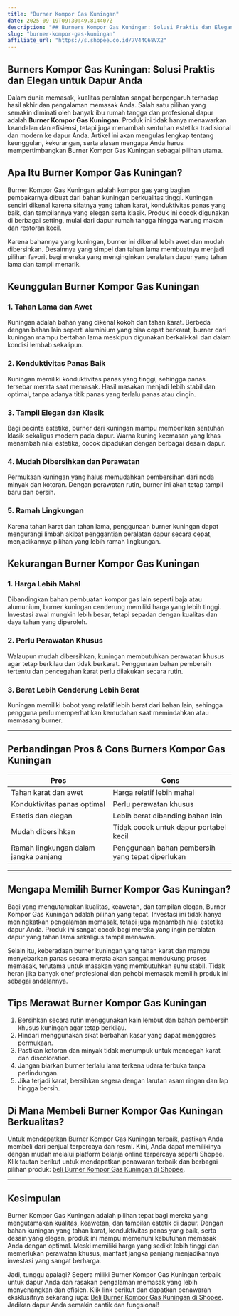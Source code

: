 ```yaml
---
title: "Burner Kompor Gas Kuningan"
date: 2025-09-19T09:30:49.814407Z
description: "## Burners Kompor Gas Kuningan: Solusi Praktis dan Elegan untuk Dapur Anda..."
slug: "burner-kompor-gas-kuningan"
affiliate_url: "https://s.shopee.co.id/7V44C68VX2"
---
```

## Burners Kompor Gas Kuningan: Solusi Praktis dan Elegan untuk Dapur Anda

Dalam dunia memasak, kualitas peralatan sangat berpengaruh terhadap hasil akhir dan pengalaman memasak Anda. Salah satu pilihan yang semakin diminati oleh banyak ibu rumah tangga dan profesional dapur adalah **Burner Kompor Gas Kuningan**. Produk ini tidak hanya menawarkan keandalan dan efisiensi, tetapi juga menambah sentuhan estetika tradisional dan modern ke dapur Anda. Artikel ini akan mengulas lengkap tentang keunggulan, kekurangan, serta alasan mengapa Anda harus mempertimbangkan Burner Kompor Gas Kuningan sebagai pilihan utama.

## Apa Itu Burner Kompor Gas Kuningan?

Burner Kompor Gas Kuningan adalah kompor gas yang bagian pembakarnya dibuat dari bahan kuningan berkualitas tinggi. Kuningan sendiri dikenal karena sifatnya yang tahan karat, konduktivitas panas yang baik, dan tampilannya yang elegan serta klasik. Produk ini cocok digunakan di berbagai setting, mulai dari dapur rumah tangga hingga warung makan dan restoran kecil.

Karena bahannya yang kuningan, burner ini dikenal lebih awet dan mudah dibersihkan. Desainnya yang simpel dan tahan lama membuatnya menjadi pilihan favorit bagi mereka yang menginginkan peralatan dapur yang tahan lama dan tampil menarik.

## Keunggulan Burner Kompor Gas Kuningan

### 1. Tahan Lama dan Awet

Kuningan adalah bahan yang dikenal kokoh dan tahan karat. Berbeda dengan bahan lain seperti aluminium yang bisa cepat berkarat, burner dari kuningan mampu bertahan lama meskipun digunakan berkali-kali dan dalam kondisi lembab sekalipun.

### 2. Konduktivitas Panas Baik

Kuningan memiliki konduktivitas panas yang tinggi, sehingga panas tersebar merata saat memasak. Hasil masakan menjadi lebih stabil dan optimal, tanpa adanya titik panas yang terlalu panas atau dingin.

### 3. Tampil Elegan dan Klasik

Bagi pecinta estetika, burner dari kuningan mampu memberikan sentuhan klasik sekaligus modern pada dapur. Warna kuning keemasan yang khas menambah nilai estetika, cocok dipadukan dengan berbagai desain dapur.

### 4. Mudah Dibersihkan dan Perawatan

Permukaan kuningan yang halus memudahkan pembersihan dari noda minyak dan kotoran. Dengan perawatan rutin, burner ini akan tetap tampil baru dan bersih.

### 5. Ramah Lingkungan

Karena tahan karat dan tahan lama, penggunaan burner kuningan dapat mengurangi limbah akibat penggantian peralatan dapur secara cepat, menjadikannya pilihan yang lebih ramah lingkungan.

## Kekurangan Burner Kompor Gas Kuningan

### 1. Harga Lebih Mahal

Dibandingkan bahan pembuatan kompor gas lain seperti baja atau alumunium, burner kuningan cenderung memiliki harga yang lebih tinggi. Investasi awal mungkin lebih besar, tetapi sepadan dengan kualitas dan daya tahan yang diperoleh.

### 2. Perlu Perawatan Khusus

Walaupun mudah dibersihkan, kuningan membutuhkan perawatan khusus agar tetap berkilau dan tidak berkarat. Penggunaan bahan pembersih tertentu dan pencegahan karat perlu dilakukan secara rutin.

### 3. Berat Lebih Cenderung Lebih Berat

Kuningan memiliki bobot yang relatif lebih berat dari bahan lain, sehingga pengguna perlu memperhatikan kemudahan saat memindahkan atau memasang burner.

---

## Perbandingan Pros & Cons Burners Kompor Gas Kuningan

| **Pros** | **Cons** |
| --- | --- |
| Tahan karat dan awet | Harga relatif lebih mahal |
| Konduktivitas panas optimal | Perlu perawatan khusus |
| Estetis dan elegan | Lebih berat dibanding bahan lain |
| Mudah dibersihkan | Tidak cocok untuk dapur portabel kecil |
| Ramah lingkungan dalam jangka panjang | Penggunaan bahan pembersih yang tepat diperlukan |

---

## Mengapa Memilih Burner Kompor Gas Kuningan?

Bagi yang mengutamakan kualitas, keawetan, dan tampilan elegan, Burner Kompor Gas Kuningan adalah pilihan yang tepat. Investasi ini tidak hanya meningkatkan pengalaman memasak, tetapi juga menambah nilai estetika dapur Anda. Produk ini sangat cocok bagi mereka yang ingin peralatan dapur yang tahan lama sekaligus tampil menawan.

Selain itu, keberadaan burner kuningan yang tahan karat dan mampu menyebarkan panas secara merata akan sangat mendukung proses memasak, terutama untuk masakan yang membutuhkan suhu stabil. Tidak heran jika banyak chef profesional dan pehobi memasak memilih produk ini sebagai andalannya.

## Tips Merawat Burner Kompor Gas Kuningan

1. Bersihkan secara rutin menggunakan kain lembut dan bahan pembersih khusus kuningan agar tetap berkilau.
2. Hindari menggunakan sikat berbahan kasar yang dapat menggores permukaan.
3. Pastikan kotoran dan minyak tidak menumpuk untuk mencegah karat dan discoloration.
4. Jangan biarkan burner terlalu lama terkena udara terbuka tanpa perlindungan.
5. Jika terjadi karat, bersihkan segera dengan larutan asam ringan dan lap hingga bersih.

## Di Mana Membeli Burner Kompor Gas Kuningan Berkualitas?

Untuk mendapatkan Burner Kompor Gas Kuningan terbaik, pastikan Anda membeli dari penjual terpercaya dan resmi. Kini, Anda dapat memilikinya dengan mudah melalui platform belanja online terpercaya seperti Shopee. Klik tautan berikut untuk mendapatkan penawaran terbaik dan berbagai pilihan produk: [ beli Burner Kompor Gas Kuningan di Shopee](https://s.shopee.co.id/7V44C68VX2).

---

## Kesimpulan

Burner Kompor Gas Kuningan adalah pilihan tepat bagi mereka yang mengutamakan kualitas, keawetan, dan tampilan estetik di dapur. Dengan bahan kuningan yang tahan karat, konduktivitas panas yang baik, serta desain yang elegan, produk ini mampu memenuhi kebutuhan memasak Anda dengan optimal. Meski memiliki harga yang sedikit lebih tinggi dan memerlukan perawatan khusus, manfaat jangka panjang menjadikannya investasi yang sangat berharga.

Jadi, tunggu apalagi? Segera miliki Burner Kompor Gas Kuningan terbaik untuk dapur Anda dan rasakan pengalaman memasak yang lebih menyenangkan dan efisien. Klik link berikut dan dapatkan penawaran eksklusifnya sekarang juga: [Beli Burner Kompor Gas Kuningan di Shopee](https://s.shopee.co.id/7V44C68VX2). Jadikan dapur Anda semakin cantik dan fungsional!